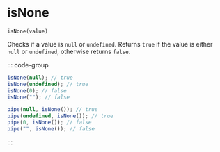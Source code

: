 # isNone

`isNone(value)`

Checks if a value is `null` or `undefined`. Returns `true` if the value is either `null` or `undefined`, otherwise returns `false`.

::: code-group

```ts [data-first]
isNone(null); // true
isNone(undefined); // true
isNone(0); // false
isNone(""); // false
```

```ts [data-last]
pipe(null, isNone()); // true
pipe(undefined, isNone()); // true
pipe(0, isNone()); // false
pipe("", isNone()); // false
```

:::
